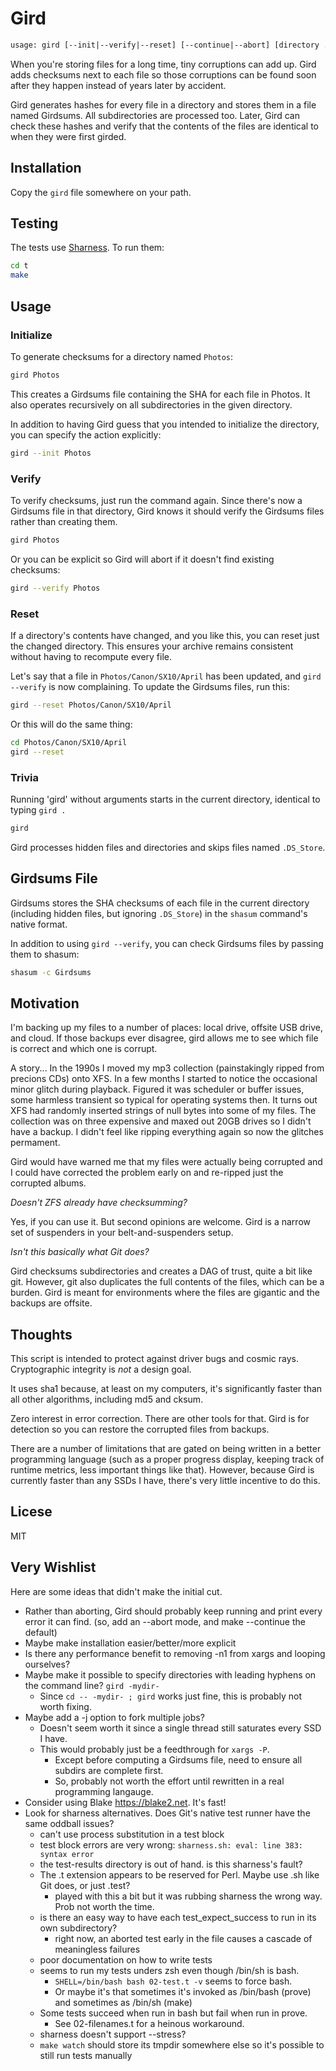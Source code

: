 # Gird

```txt
usage: gird [--init|--verify|--reset] [--continue|--abort] [directory ...]
```

When you're storing files for a long time, tiny corruptions can add up.
Gird adds checksums next to each file so those corruptions can be found
soon after they happen instead of years later by accident.

Gird generates hashes for every file in a directory and stores them in
a file named Girdsums. All subdirectories are processed too.
Later, Gird can check these hashes and verify that the contents of
the files are identical to when they were first girded.

## Installation

Copy the `gird` file somewhere on your path.

## Testing

The tests use [Sharness](https://github.com/chriscool/sharness). To run them:

```bash
cd t
make
```

## Usage

### Initialize

To generate checksums for a directory named `Photos`:

```bash
gird Photos
```

This creates a Girdsums file containing the SHA for each file in Photos.
It also operates recursively on all subdirectories in the given directory.

In addition to having Gird guess that you intended to initialize the directory,
you can specify the action explicitly:

```bash
gird --init Photos
```

### Verify

To verify checksums, just run the command again.
Since there's now a Girdsums file in that directory, Gird knows it should
verify the Girdsums files rather than creating them.

```bash
gird Photos
```

Or you can be explicit so Gird will abort if it doesn't find existing checksums:

```bash
gird --verify Photos
```

### Reset

If a directory's contents have changed, and you like this, you can reset
just the changed directory.
This ensures your archive remains consistent without having to recompute
every file.

Let's say that a file in `Photos/Canon/SX10/April` has been updated, and
`gird --verify` is now complaining.
To update the Girdsums files, run this:

```bash
gird --reset Photos/Canon/SX10/April
```

Or this will do the same thing:

```bash
cd Photos/Canon/SX10/April
gird --reset
```

### Trivia

Running 'gird' without arguments starts in the current directory, identical to typing `gird .`

```bash
gird
```

Gird processes hidden files and directories and skips files named `.DS_Store`.

## Girdsums File

Girdsums stores the SHA checksums of each file in the current directory (including hidden files, but ignoring `.DS_Store`) in the `shasum` command's native format.

In addition to using `gird --verify`, you can check Girdsums files by passing them to shasum:

```bash
shasum -c Girdsums
```

## Motivation

I'm backing up my files to a number of places: local drive, offsite USB drive, and cloud.
If those backups ever disagree, gird allows me to see which file is correct and
which one is corrupt.

A story... In the 1990s I moved my mp3 collection (painstakingly ripped from precions CDs) onto XFS.
In a few months I started to notice the occasional minor glitch during playback.
Figured it was scheduler or buffer issues, some harmless transient so typical for operating systems then.
It turns out XFS had randomly inserted strings of null bytes into some of my files.
The collection was on three expensive and maxed out 20GB drives so I didn't have a backup.
I didn't feel like ripping everything again so now the glitches permament.

Gird would have warned me that my files were actually being corrupted and I could have
corrected the problem early on and re-ripped just the corrupted albums.

_Doesn't ZFS already have checksumming?_

Yes, if you can use it. But second opinions are welcome.
Gird is a narrow set of suspenders in your belt-and-suspenders setup.

_Isn't this basically what Git does?_

Gird checksums subdirectories and creates a DAG of trust, quite a bit like git.
However, git also duplicates the full contents of the files, which can be a burden.
Gird is meant for environments where the files are gigantic and the backups are offsite.

## Thoughts

This script is intended to protect against driver bugs and cosmic rays.
Cryptographic integrity is _not_ a design goal.

It uses sha1 because, at least on my computers, it's significantly faster than all other algorithms,
including md5 and cksum.

Zero interest in error correction. There are other tools for that.
Gird is for detection so you can restore the corrupted files from backups.

There are a number of limitations that are gated on being written in a better programming language (such as a proper progress display, keeping track of runtime metrics, less important things like that). However, because Gird is currently faster than any SSDs I have, there's very little incentive to do this.

## Licese

MIT

## Very Wishlist

Here are some ideas that didn't make the initial cut.

* Rather than aborting, Gird should probably keep running and print every error it can find.
  (so, add an --abort mode, and make --continue the default)
* Maybe make installation easier/better/more explicit
* Is there any performance benefit to removing -n1 from xargs and looping ourselves?
* Maybe make it possible to specify directories with leading hyphens on the command line? `gird -mydir-`
  * Since `cd -- -mydir- ; gird` works just fine, this is probably not worth fixing.
* Maybe add a -j option to fork multiple jobs?
  * Doesn't seem worth it since a single thread still saturates every SSD I have.
  * This would probably just be a feedthrough for `xargs -P`.
    * Except before computing a Girdsums file, need to ensure all subdirs are complete first.
    * So, probably not worth the effort until rewritten in a real programming langauge.
* Consider using Blake https://blake2.net. It's fast!
* Look for sharness alternatives. Does Git's native test runner have the same oddball issues?
  * can't use process substitution in a test block
  * test block errors are very wrong: `sharness.sh: eval: line 383: syntax error`
  * the test-results directory is out of hand. is this sharness's fault?
  * The .t extension appears to be reserved for Perl. Maybe use .sh like Git does, or just .test?
    * played with this a bit but it was rubbing sharness the wrong way. Prob not worth the time.
  * is there an easy way to have each test_expect_success to run in its own subdirectory?
    * right now, an aborted test early in the file causes a cascade of meaningless failures
  * poor documentation on how to write tests
  * seems to run my tests unders zsh even though /bin/sh is bash.
    * `SHELL=/bin/bash bash 02-test.t -v` seems to force bash.
    * Or maybe it's that sometimes it's invoked as /bin/bash (prove) and sometimes as /bin/sh (make)
  * Some tests succeed when run in bash but fail when run in prove.
    * See 02-filenames.t for a heinous workaround.
  * sharness doesn't support --stress?
  * `make watch` should store its tmpdir somewhere else so it's possible to still run tests manually
